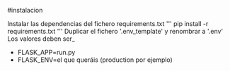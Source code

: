 #instalacion

Instalar las dependencias del fichero requirements.txt
'''
pip install -r requirements.txt
'''
Duplicar el fichero '.env_template' y renombrar a '.env'
Los valores deben ser_
- FLASK_APP=run.py
- FLASK_ENV=el que queráis (production por ejemplo)